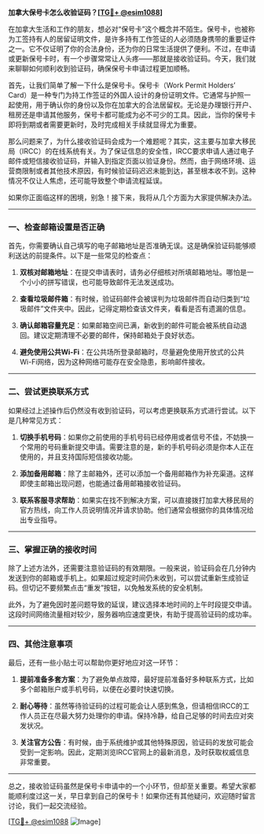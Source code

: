 **加拿大保号卡怎么收验证码？[[TG💪+ @esim1088](https://t.me/s/esim1088)]**

在加拿大生活和工作的朋友，想必对“保号卡”这个概念并不陌生。保号卡，也被称为工签持有人的居留证明文件，是许多持有工作签证的人必须随身携带的重要证件之一。它不仅证明了你的合法身份，还为你的日常生活提供了便利。不过，在申请或更新保号卡时，有一个步骤常常让人头疼——那就是接收验证码。今天，我们就来聊聊如何顺利收到验证码，确保保号卡申请过程更加顺畅。

首先，让我们简单了解一下什么是保号卡。保号卡（Work Permit Holders’ Card）是一种专门为持工作签证的外国人设计的身份证明文件。它通常与护照一起使用，用于确认你的身份以及你在加拿大的合法居留权。无论是办理银行开户、租房还是申请其他服务，保号卡都可能成为必不可少的工具。因此，当你的保号卡即将到期或者需要更新时，及时完成相关手续就显得尤为重要。

那么问题来了，为什么接收验证码会成为一个难题呢？其实，这主要与加拿大移民局（IRCC）的在线系统有关。为了保证信息的安全性，IRCC要求申请人通过电子邮件或短信接收验证码，并输入到指定页面以验证身份。然而，由于网络环境、运营商限制或者其他技术原因，有时候验证码迟迟未能到达，甚至根本收不到。这种情况不仅让人焦虑，还可能导致整个申请流程延误。

如果你正面临这样的困境，别急！接下来，我将从几个方面为大家提供解决办法。

---

### **一、检查邮箱设置是否正确**

首先，你需要确认自己填写的电子邮箱地址是否准确无误。这是确保验证码能够顺利送达的前提条件。以下是一些常见的检查点：

1. **双核对邮箱地址**：在提交申请表时，请务必仔细核对所填邮箱地址。哪怕是一个小小的拼写错误，也可能导致邮件无法发送成功。
   
2. **查看垃圾邮件箱**：有时候，验证码邮件会被误判为垃圾邮件而自动归类到“垃圾邮件”文件夹中。因此，记得定期检查该文件夹，看看是否有遗漏的信息。

3. **确认邮箱容量充足**：如果邮箱空间已满，新收到的邮件可能会被系统自动退回。建议定期清理不必要的邮件，保持邮箱处于良好状态。

4. **避免使用公共Wi-Fi**：在公共场所登录邮箱时，尽量避免使用开放式的公共Wi-Fi网络，因为这种网络可能存在安全隐患，影响邮件接收。

---

### **二、尝试更换联系方式**

如果经过上述操作后仍然没有收到验证码，可以考虑更换联系方式进行尝试。以下是几种常见方式：

1. **切换手机号码**：如果你之前使用的手机号码已经停用或者信号不佳，不妨换一个常用的号码重新提交申请。需要注意的是，新的手机号码必须是你本人正在使用的，并且支持国际短信接收功能。

2. **添加备用邮箱**：除了主邮箱外，还可以添加一个备用邮箱作为补充渠道。这样即使主邮箱出现问题，也能通过备用邮箱接收验证码。

3. **联系客服寻求帮助**：如果实在找不到解决方案，可以直接拨打加拿大移民局的官方热线，向工作人员说明情况并请求协助。他们通常会根据你的具体情况给出专业指导。

---

### **三、掌握正确的接收时间**

除了上述方法外，还需要注意验证码的有效期限。一般来说，验证码会在几分钟内发送到你的邮箱或手机上。如果超过规定时间仍未收到，可以尝试重新生成验证码。但切记不要频繁点击“重发”按钮，以免触发系统的安全机制。

此外，为了避免因时差问题导致的延误，建议选择本地时间的上午时段提交申请。这段时间网络流量相对较少，服务器响应速度更快，有助于提高验证码的成功率。

---

### **四、其他注意事项**

最后，还有一些小贴士可以帮助你更好地应对这一环节：

1. **提前准备多套方案**：为了避免单点故障，最好提前准备好多种联系方式，比如多个邮箱账户或手机号码，以便在必要时快速切换。

2. **耐心等待**：虽然等待验证码的过程可能会让人感到焦急，但请相信IRCC的工作人员正在尽最大努力处理你的申请。保持冷静，给自己足够的时间去应对突发状况。

3. **关注官方公告**：有时候，由于系统维护或其他特殊原因，验证码的发放可能会受到一定影响。因此，定期浏览IRCC官网上的最新消息，及时获取权威信息非常重要。

---

总之，接收验证码虽然是保号卡申请中的一个小环节，但却至关重要。希望大家都能顺利度过这一关，早日拿到自己的保号卡！如果你还有其他疑问，欢迎随时留言讨论，我们一起交流经验。

[[TG💪+ @esim1088](https://t.me/s/esim1088) ![Image](https://i.postimg.cc/4NQfJmqS/Snipaste-2025-05-13-00-14-12.png)]